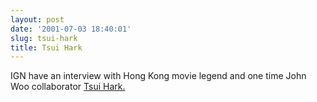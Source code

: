 ```yaml
---
layout: post
date: '2001-07-03 18:40:01'
slug: tsui-hark
title: Tsui Hark
---
```


IGN have an interview with Hong Kong movie legend and one time John Woo collaborator [Tsui Hark.](http://filmforce.ign.com/articles/301071p1.html)